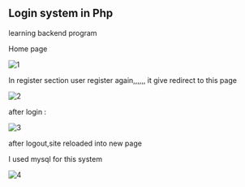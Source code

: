 ## Login system in Php
learning backend program

Home page

![1](https://user-images.githubusercontent.com/52570524/82138653-a95c9500-983f-11ea-8953-69bbf31ace6e.jpg)

In register section user register again,,,,,, it  give redirect to this page



![2](https://user-images.githubusercontent.com/52570524/82138695-05bfb480-9840-11ea-861e-c359c1c6e8d4.jpg)



after login :


![3](https://user-images.githubusercontent.com/52570524/82138691-022c2d80-9840-11ea-9317-de8551044416.jpg)



after logout,site reloaded into new page


I used mysql for this system


![4](https://user-images.githubusercontent.com/52570524/82138747-69e27880-9840-11ea-8bea-7c3d267fad7e.jpg)
